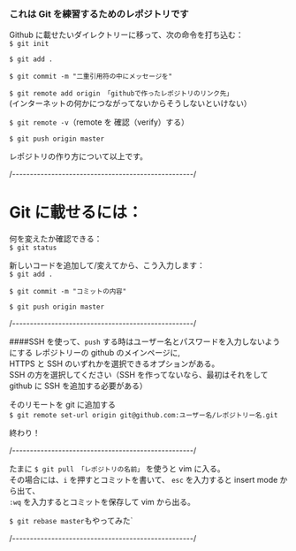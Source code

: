 ### これは Git を練習するためのレポジトリです

Github に載せたいダイレクトリーに移って、次の命令を打ち込む：<br/>
`$ git init`

`$ git add .`

`$ git commit -m "二重引用符の中にメッセージを"`

`$ git remote add origin 「githubで作ったレポジトリのリンク先」`<br/>
(インターネットの何かにつながってないからそうしないといけない）

`$ git remote -v`（remote を 確認（verify）する）

`$ git push origin master`

レポジトリの作り方について以上です。

/---------------------------------------------------/

# Git に載せるには：

何を変えたか確認できる：<br/>
`$ git status`

新しいコードを追加して/変えてから、こう入力します：<br/>
`$ git add .`

`$ git commit -m "コミットの内容"`

`$ git push origin master`

/---------------------------------------------------/

####SSH を使って、`push` する時はユーザー名とパスワードを入力しないようにする
レポジトリーの github のメインページに, <br/>
HTTPS と SSH のいずれかを選択できるオプションがある。</br>
SSH の方を選択してください（SSH を作ってないなら、最初はそれをして github に SSH を追加する必要がある）

そのリモートを git に追加する<br/>
`$ git remote set-url origin git@github.com:ユーザー名/レポジトリー名.git`


終わり！

/---------------------------------------------------/

たまに `$ git pull 「レポジトリの名前」` を使うと vim に入る。<br/>
その場合には、`i` を押すとコミットを書いて、 `esc` を入力すると insert mode から出て、<br/>
`:wq` を入力するとコミットを保存して vim から出る。

`$ git rebase master`もやってみた`


/---------------------------------------------------/
